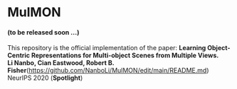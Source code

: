 # MulMON

#### (to be released soon ...)

This repository is the official implementation of the paper:
**Learning Object-Centric Representations for Multi-object Scenes from Multiple Views.  
Li Nanbo, Cian Eastwood, Robert B. Fisher**(https://github.com/NanboLi/MulMON/edit/main/README.md)  
NeurIPS 2020 (**Spotlight**)
